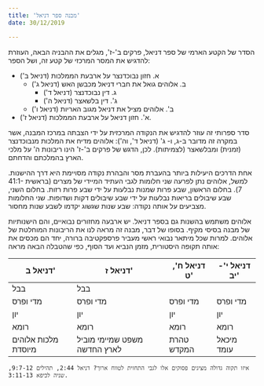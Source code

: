 ```yaml
---
title: 'מבנה ספר דניאל'
date: 30/12/2019

---
```


הסדר של הקטע הארמי של ספר דניאל, פרקים ב'-ז', מגלים את ההבניה הבאה, העוזרת להדגיש את המסר המרכזי של קטע זה, ושל הספר:

- א. חזון נבוכדנצר על ארבעת הממלכות (דניאל ב')
	- ב. אלוהים גואל את חברי דניאל מכבשן האש (דניאל ג')
		- ג. דין נבוכדנצר (דניאל ד')
		- ג'. דין בלשאצר (דניאל ה')
	- ב'. אלוהים מציל את דניאל מגוב האריות (דניאל ו')
- א'. חזון דניאל על ארבעת הממלכות (דניאל ז').


סדר ספרותי זה עוזר להדגיש את הנקודה המרכזית על ידי הצבתה במרכז המבנה, אשר במקרה זה מדובר ב-ג, ו- ג' (דניאל ד', וה'): אלוהים מדיח את המלכות מנבוכדנצר (זמנית) ומבלשאצר (לצמיתות). לכן, הדגש של פרקים ב'-ז' הינו ריבונות ה' על מלכי הארץ בהמלכתם והדחתם. 

אחת הדרכים היעילות ביותר בהעברת מסר והבהרת נקודה מסויימת היא דרך ההישנות.  למשל, אלוהים נתן לפרעה שני חלומות לגבי העתיד המיידי של מצרים (בראשית 41:1-7). בחלום הראשון, שבע פרות שמנות נבלעות על ידי שבע פרות רזות. בחלום השני, שבע שיבולים בריאות נבלעות על ידי שבע שיבולים דקות ושדופות. שני החלומות מצביעים על אותה נקודה: שבע שנות שגשוג יקדמו לשבע שנות מחסור.

אלוהים משתמש בהשנות גם בספר דניאל. יש ארבעה מחזורים נבואיים, והם הישנותיות של מבנה בסיסי מקיף. בסופו של דבר, מבנה זה מראה לנו את הריבונות המוחלטת של אלוהים. למרות שכל מיתאר נבואי ראשי מעביר פרספקטיבה ברורה, יחד הם מכסים את אותה תקופה היסטורית, מזמן הנביא ועד הסוף, כפי שהטבלה הבאה מראה:


|דניאל ב'|דניאל ז'|דניאל ח', ט'|דניאל י'-יב'|
|---|---|---|---|
|בבל|בבל|||
|מדי ופרס|מדי ופרס|מדי ופרס|מדי ופרס|
|יון|יון|יון|יון|
|רומא|רומא|רומא|רומא|
|מלכות אלוהים מיוסדת|משפט שמיימי מוביל לארץ החדשה|טהרת המקדש|מיכאל עומד|
 
`איזו תקוה גדולה מציגים פסוקים אלו לגבי התחזית לטווח ארוך? דניאל 2:44, תהילים 9:7-12, שניה לכיפא 3:11-13.`